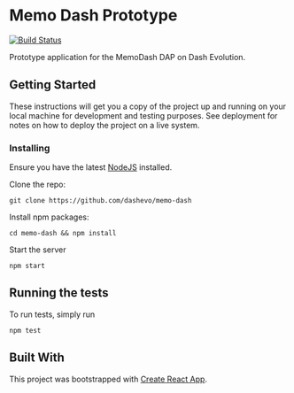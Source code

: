 # Memo Dash Prototype

[![Build Status](https://travis-ci.com/dashevo/memo-dash.svg?token=LLMKe1m3G4EayS2BCYBb&branch=develop)](https://travis-ci.com/dashevo/memo-dash)

Prototype application for the MemoDash DAP on Dash Evolution.

## Getting Started

These instructions will get you a copy of the project up and running on your local machine for development and testing purposes. See deployment for notes on how to deploy the project on a live system.

### Installing

Ensure you have the latest [NodeJS](https://nodejs.org/en/download/) installed.

Clone the repo:

```
git clone https://github.com/dashevo/memo-dash
```

Install npm packages:

```
cd memo-dash && npm install
```

Start the server

```
npm start
```

## Running the tests

To run tests, simply run

```
npm test
```

## Built With

This project was bootstrapped with [Create React App](https://github.com/facebookincubator/create-react-app).
